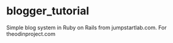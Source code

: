 blogger_tutorial
================

Simple blog system in Ruby on Rails from jumpstartlab.com. For theodinproject.com
